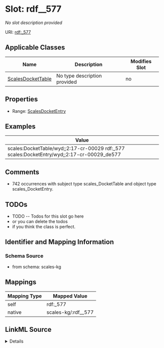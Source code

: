 

# Slot: rdf__577


_No slot description provided_





URI: [rdf:_577](http://www.w3.org/1999/02/22-rdf-syntax-ns#_577)



<!-- no inheritance hierarchy -->





## Applicable Classes

| Name | Description | Modifies Slot |
| --- | --- | --- |
| [ScalesDocketTable](../classes/ScalesDocketTable.md) | No type description provided |  no  |







## Properties

* Range: [ScalesDocketEntry](../classes/ScalesDocketEntry.md)






## Examples

| Value |
| --- |
| scales:DocketTable/wyd;;2:17-cr-00029 rdf:_577 scales:DocketEntry/wyd;;2:17-cr-00029_de577 |

## Comments

* 742 occurrences with subject type scales_DocketTable and object type scales_DocketEntry.

## TODOs

* TODO -- Todos for this slot go here
* or you can delete the todos
* if you think the class is perfect.

## Identifier and Mapping Information







### Schema Source


* from schema: scales-kg




## Mappings

| Mapping Type | Mapped Value |
| ---  | ---  |
| self | rdf:_577 |
| native | scales-kg/:rdf__577 |




## LinkML Source

<details>
```yaml
name: rdf__577
description: No slot description provided
todos:
- TODO -- Todos for this slot go here
- or you can delete the todos
- if you think the class is perfect.
comments:
- 742 occurrences with subject type scales_DocketTable and object type scales_DocketEntry.
examples:
- value: scales:DocketTable/wyd;;2:17-cr-00029 rdf:_577 scales:DocketEntry/wyd;;2:17-cr-00029_de577
from_schema: scales-kg
rank: 1000
slot_uri: rdf:_577
alias: rdf__577
domain_of:
- scales_DocketTable
range: scales_DocketEntry

```
</details>